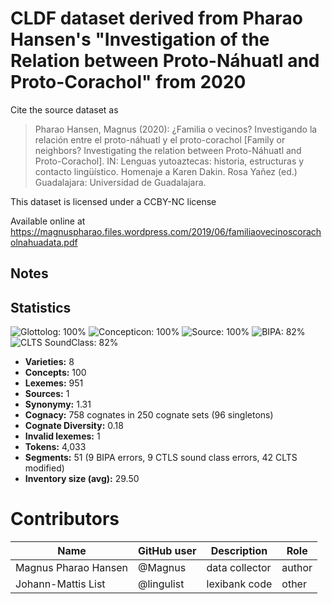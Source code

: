 # CLDF dataset derived from Pharao Hansen's "Investigation of the Relation between Proto-Náhuatl and Proto-Corachol" from 2020

Cite the source dataset as

> Pharao Hansen, Magnus (2020): ¿Familia o vecinos? Investigando la relación entre el proto-náhuatl y el proto-corachol [Family or neighbors? Investigating the relation between Proto-Náhuatl and Proto-Corachol]. IN: Lenguas yutoaztecas: historia, estructuras y contacto lingüístico. Homenaje a Karen Dakin. Rosa Yañez (ed.) Guadalajara: Universidad de Guadalajara.

This dataset is licensed under a CCBY-NC license

Available online at https://magnuspharao.files.wordpress.com/2019/06/familiaovecinoscoracholnahuadata.pdf

## Notes





## Statistics


![Glottolog: 100%](https://img.shields.io/badge/Glottolog-100%25-brightgreen.svg "Glottolog: 100%")
![Concepticon: 100%](https://img.shields.io/badge/Concepticon-100%25-brightgreen.svg "Concepticon: 100%")
![Source: 100%](https://img.shields.io/badge/Source-100%25-brightgreen.svg "Source: 100%")
![BIPA: 82%](https://img.shields.io/badge/BIPA-82%25-yellowgreen.svg "BIPA: 82%")
![CLTS SoundClass: 82%](https://img.shields.io/badge/CLTS%20SoundClass-82%25-yellowgreen.svg "CLTS SoundClass: 82%")

- **Varieties:** 8
- **Concepts:** 100
- **Lexemes:** 951
- **Sources:** 1
- **Synonymy:** 1.31
- **Cognacy:** 758 cognates in 250 cognate sets (96 singletons)
- **Cognate Diversity:** 0.18
- **Invalid lexemes:** 1
- **Tokens:** 4,033
- **Segments:** 51 (9 BIPA errors, 9 CTLS sound class errors, 42 CLTS modified)
- **Inventory size (avg):** 29.50

# Contributors

Name | GitHub user | Description | Role
--- | --- | --- | ---
Magnus Pharao Hansen | @Magnus | data collector | author
Johann-Mattis List | @lingulist | lexibank code | other


